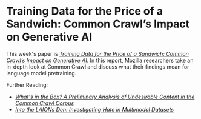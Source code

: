# Training Data for the Price of a Sandwich: Common Crawl’s Impact on Generative AI

This week's paper is [*Training Data for the Price of a Sandwich: Common Crawl’s Impact on Generative AI*](https://foundation.mozilla.org/en/research/library/generative-ai-training-data/common-crawl). In this report, Mozilla researchers take an in-depth look at Common Crawl and discuss what their findings mean for language model pretraining.

Further Reading:
- [*What's in the Box? A Preliminary Analysis of Undesirable Content in the Common Crawl Corpus*](https://arxiv.org/abs/2105.02732)
- [*Into the LAIONs Den: Investigating Hate in Multimodal Datasets*](https://arxiv.org/abs/2311.03449)